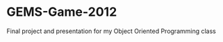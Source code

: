 GEMS-Game-2012
==============

Final project and presentation for my Object Oriented Programming class
